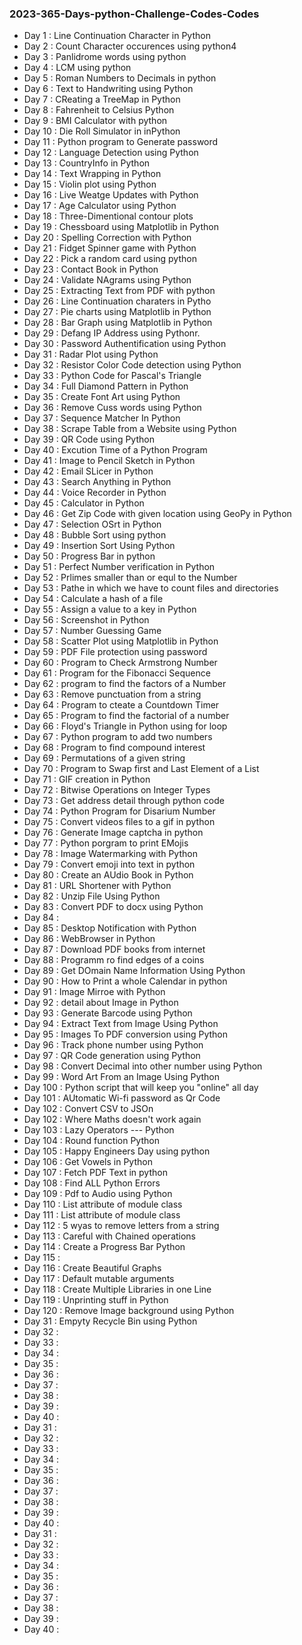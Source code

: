 ### 2023-365-Days-python-Challenge-Codes-Codes
+ Day 1 : Line Continuation Character in Python
+ Day 2 : Count Character occurences using python4
+ Day 3 : Panlidrome words using python
+ Day 4 : LCM using python
+ Day 5 : Roman Numbers to Decimals in python
+ Day 6 : Text to Handwriting using Python
+ Day 7 : CReating a TreeMap in Python
+ Day 8 : Fahrenheit to Celsius Python
+ Day 9 : BMI Calculator with python
+ Day 10 : Die Roll Simulator in inPython
+ Day 11 : Python program to Generate password
+ Day 12 : Language Detection using Python
+ Day 13 : CountryInfo in Python
+ Day 14 : Text Wrapping in Python
+ Day 15 : Violin plot using Python
+ Day 16 : Live Weatge Updates with Python
+ Day 17 : Age Calculator using Python
+ Day 18 : Three-Dimentional contour plots
+ Day 19 : Chessboard using Matplotlib in Python
+ Day 20 : Spelling Correction with Python
+ Day 21 : Fidget Spinner game with Python
+ Day 22 : Pick a random card using python
+ Day 23 : Contact Book in Python
+ Day 24 : Validate NAgrams using Python
+ Day 25 : Extracting Text from PDF with python
+ Day 26 : Line Continuation charaters in Pytho
+ Day 27 : Pie charts using Matplotlib in Python
+ Day 28 : Bar Graph using Matplotlib in Python
+ Day 29 : Defang IP Address using Pythonr.
+ Day 30 : Password Authentification using Python
+ Day 31 : Radar Plot using Python
+ Day 32 : Resistor Color Code detection using Python
+ Day 33 : Python Code for Pascal's Triangle
+ Day 34 : Full Diamond Pattern in Python
+ Day 35 : Create Font Art using Python
+ Day 36 : Remove Cuss words using Python
+ Day 37 : Sequence Matcher In Python 
+ Day 38 : Scrape Table from a Website using Python
+ Day 39 : QR Code using Python
+ Day 40 : Excution Time of a Python Program
+ Day 41 :  Image to Pencil Sketch in Python
+ Day 42 : Email SLicer in Python
+ Day 43 : Search Anything in Python
+ Day 44 : Voice Recorder in Python
+ Day 45 : Calculator in Python
+ Day 46 : Get Zip Code with given location using GeoPy in Python
+ Day 47 : Selection OSrt in Python
+ Day 48 : Bubble Sort using python
+ Day 49 : Insertion Sort Using Python
+ Day 50 : Progress Bar in python
+ Day 51 : Perfect Number verification in Python
+ Day 52 : Prlimes smaller than or equl to the Number
+ Day 53 : Pathe in which we have to count files and directories
+ Day 54 : Calculate a hash of a file
+ Day 55 : Assign a value to a key in Python
+ Day 56 : Screenshot in Python
+ Day 57 : Number Guessing Game
+ Day 58 : Scatter Plot using Matplotlib in Python
+ Day 59 : PDF File protection using password
+ Day 60 : Program to Check Armstrong Number
+ Day 61 : Program for the Fibonacci Sequence
+ Day 62 : program to find the factors of a Number
+ Day 63 : Remove punctuation from a string
+ Day 64 : Program to cteate a Countdown Timer
+ Day 65 : Program to find the factorial of a number
+ Day 66 : Floyd's Triangle in Python using for loop
+ Day 67 : Python program to add two numbers
+ Day 68 : Program to find compound interest
+ Day 69 : Permutations of a given string
+ Day 70 : Program to Swap first and Last Element of a List
+ Day 71 : GIF creation in Python
+ Day 72 : Bitwise Operations on Integer Types
+ Day 73 : Get address detail through python code
+ Day 74 : Python Program for Disarium Number
+ Day 75 : Convert videos files to a gif in python
+ Day 76 : Generate Image captcha in python
+ Day 77 : Python porgram to print EMojis
+ Day 78 : Image Watermarking with Python
+ Day 79 : Convert emoji into text in python
+ Day 80 : Create an AUdio Book in Python
+ Day 81 : URL Shortener with Python
+ Day 82 : Unzip File Using Python
+ Day 83 : Convert PDF to docx using Python
+ Day 84 : 
+ Day 85 : Desktop Notification with Python
+ Day 86 : WebBrowser in Python
+ Day 87 : Download PDF books from internet
+ Day 88 : Programm ro find edges of a coins
+ Day 89 : Get DOmain Name Information Using Python
+ Day 90 : How to Print a whole Calendar in python
+ Day 91 : Image Mirroe with Python
+ Day 92 : detail about Image in Python
+ Day 93 : Generate Barcode using Python
+ Day 94 : Extract Text from Image Using Python
+ Day 95 : Images To PDF conversion using Python
+ Day 96 : Track phone number using Python
+ Day 97 : QR Code generation using Python
+ Day 98 : Convert Decimal into other number using Python
+ Day 99 : Word Art From an Image Using Python
+ Day 100 : Python script that will keep you "online" all day
+ Day 101 : AUtomatic Wi-fi password as Qr Code
+ Day 102 : Convert CSV to JSOn
+ Day 102 : Where Maths doesn't work again
+ Day 103 : Lazy Operators --- Python 
+ Day 104 : Round function Python
+ Day 105 : Happy Engineers  Day using python
+ Day 106 : Get Vowels in Python
+ Day 107 : Fetch PDF Text in python
+ Day 108 : Find ALL Python Errors
+ Day 109 : Pdf to Audio using Python
+ Day 110 : List attribute of module class
+ Day 111 : List attribute of module class
+ Day 112 : 5 wyas to remove letters from a string
+ Day 113 : Careful with Chained operations
+ Day 114 : Create a Progress Bar Python 
+ Day 115 : 
+ Day 116 : Create Beautiful Graphs
+ Day 117 : Default mutable arguments
+ Day 118 : Create Multiple Libraries in one Line
+ Day 119 : Unprinting stuff in Python
+ Day 120 : Remove Image background using Python
+ Day 31 :  Empyty Recycle Bin using Python
+ Day 32 : 
+ Day 33 : 
+ Day 34 : 
+ Day 35 : 
+ Day 36 : 
+ Day 37 : 
+ Day 38 : 
+ Day 39 :
+ Day 40 : 
+ Day 31 : 
+ Day 32 : 
+ Day 33 : 
+ Day 34 : 
+ Day 35 : 
+ Day 36 : 
+ Day 37 : 
+ Day 38 : 
+ Day 39 :
+ Day 40 : 
+ Day 31 : 
+ Day 32 : 
+ Day 33 : 
+ Day 34 : 
+ Day 35 : 
+ Day 36 : 
+ Day 37 : 
+ Day 38 : 
+ Day 39 :
+ Day 40 : 
